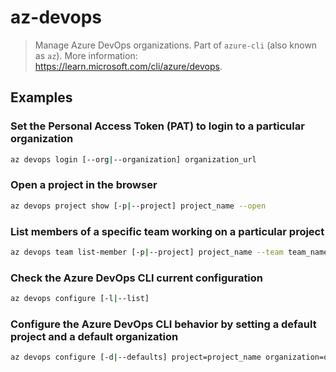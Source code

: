 # az-devops

> Manage Azure DevOps organizations. Part of `azure-cli` (also known as `az`). More information: <https://learn.microsoft.com/cli/azure/devops>.

## Examples

### Set the Personal Access Token (PAT) to login to a particular organization

```bash
az devops login [--org|--organization] organization_url
```

### Open a project in the browser

```bash
az devops project show [-p|--project] project_name --open
```

### List members of a specific team working on a particular project

```bash
az devops team list-member [-p|--project] project_name --team team_name
```

### Check the Azure DevOps CLI current configuration

```bash
az devops configure [-l|--list]
```

### Configure the Azure DevOps CLI behavior by setting a default project and a default organization

```bash
az devops configure [-d|--defaults] project=project_name organization=organization_url
```
